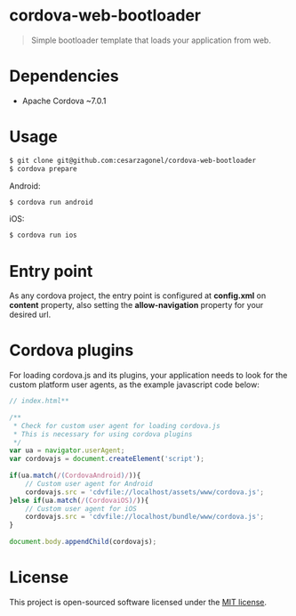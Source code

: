 # cordova-web-bootloader
> Simple bootloader template that loads your application from web.

# Dependencies
- Apache Cordova ~7.0.1

# Usage
``` bash
$ git clone git@github.com:cesarzagonel/cordova-web-bootloader
$ cordova prepare
```

Android:
``` bash
$ cordova run android
```

iOS:
``` bash
$ cordova run ios
```

# Entry point
As any cordova project, the entry point is configured at **config.xml** on **content** property, also setting the **allow-navigation** property for your desired url.

# Cordova plugins
For loading cordova.js and its plugins, your application needs to look for the custom platform user agents, as the example javascript code below:
``` javascript
// index.html**
 
/**
 * Check for custom user agent for loading cordova.js
 * This is necessary for using cordova plugins
 */
var ua = navigator.userAgent;
var cordovajs = document.createElement('script');
 
if(ua.match(/(CordovaAndroid)/)){
    // Custom user agent for Android
    cordovajs.src = 'cdvfile://localhost/assets/www/cordova.js';
}else if(ua.match(/(CordovaiOS)/)){
    // Custom user agent for iOS
    cordovajs.src = 'cdvfile://localhost/bundle/www/cordova.js';
}
 
document.body.appendChild(cordovajs);
```

# License
This project is open-sourced software licensed under the [MIT license](http://opensource.org/licenses/MIT).